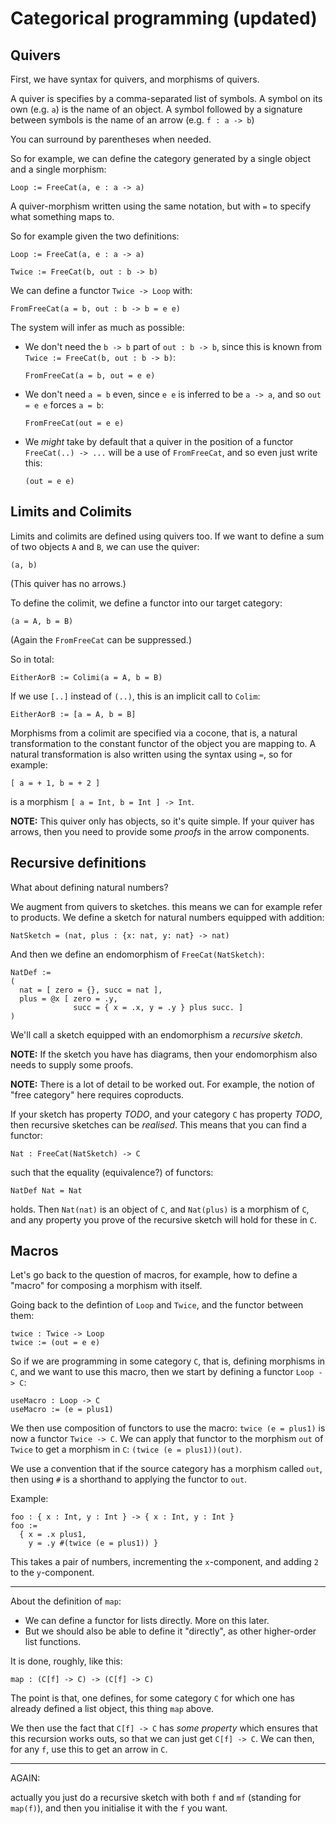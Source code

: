 # Categorical programming (updated)

## Quivers

First, we have syntax for quivers, and morphisms of quivers.

A quiver is specifies by a comma-separated list of symbols. A symbol on its own
(e.g. `a`) is the name of an object. A symbol followed by a signature between
symbols is the name of an arrow (e.g. `f : a -> b`)

You can surround by parentheses when needed.

So for example, we can define the category generated by a single object and a single morphism:
```
Loop := FreeCat(a, e : a -> a)
```

A quiver-morphism written using the same notation, but with `=` to specify what something maps to.

So for example given the two definitions:
```
Loop := FreeCat(a, e : a -> a)

Twice := FreeCat(b, out : b -> b)
```

We can define a functor `Twice -> Loop` with:

```
FromFreeCat(a = b, out : b -> b = e e)
```

The system will infer as much as possible:

- We don't need the `b -> b` part of `out : b -> b`, since this is known from
  `Twice := FreeCat(b, out : b -> b)`:
  ```
  FromFreeCat(a = b, out = e e)
  ```
- We don't need `a = b` even, since `e e` is inferred to be `a -> a`, and so
  `out = e e` forces `a = b`:
  ```
  FromFreeCat(out = e e)
  ```
- We _might_ take by default that a quiver in the position of a functor
  `FreeCat(..) -> ...` will be a use of `FromFreeCat`, and so even just write
  this:
  ```
  (out = e e)
  ```

## Limits and Colimits

Limits and colimits are defined using quivers too. If we want to define a sum of two objects `A` and `B`, we can use the quiver:
```
(a, b)
```
(This quiver has no arrows.)

To define the colimit, we define a functor into our target category:

```
(a = A, b = B)
```
(Again the `FromFreeCat` can be suppressed.)

So in total:

```
EitherAorB := Colimi(a = A, b = B)
```

If we use `[..]` instead of `(..)`, this is an implicit call to `Colim`:

```
EitherAorB := [a = A, b = B]
```

Morphisms from a colimit are specified via a cocone, that is, a natural
transformation to the constant functor of the object you are mapping to. A
natural transformation is also written using the syntax using `=`, so for example:

```
[ a = + 1, b = + 2 ]
```

is a morphism `[ a = Int, b = Int ] -> Int`.

**NOTE:** This quiver only has objects, so it's quite simple. If your quiver has
arrows, then you need to provide some _proofs_ in the arrow components.

## Recursive definitions

What about defining natural numbers?

We augment from quivers to sketches. this means we can for example refer to
products. We define a sketch for natural numbers equipped with addition:

```
NatSketch = (nat, plus : {x: nat, y: nat} -> nat)
```

And then we define an endomorphism of `FreeCat(NatSketch)`:

```
NatDef :=
(
  nat = [ zero = {}, succ = nat ],
  plus = @x [ zero = .y,
              succ = { x = .x, y = .y } plus succ. ]
)
```

We'll call a sketch equipped with an endomorphism a _recursive sketch_.

**NOTE:** If the sketch you have has diagrams, then your endomorphism also needs
to supply some proofs.

**NOTE:** There is a lot of detail to be worked out. For example, the notion of
"free category" here requires coproducts.

If your sketch has property _TODO_, and your category `C` has property _TODO_,
then recursive sketches can be _realised_. This means that you can find a
functor:

```
Nat : FreeCat(NatSketch) -> C
```

such that the equality (equivalence?) of functors:
```
NatDef Nat = Nat
```
holds. Then `Nat(nat)` is an object of `C`, and `Nat(plus)` is a morphism of
`C`, and any property you prove of the recursive sketch will hold for these in
`C`.

## Macros

Let's go back to the question of macros, for example, how to define a "macro" for composing a morphism with itself.

Going back to the defintion of `Loop` and `Twice`, and the functor between them:

```
twice : Twice -> Loop
twice := (out = e e) 
```

So if we are programming in some category `C`, that is, defining morphisms in `C`, and we want to use this macro, then we start by defining a functor `Loop -> C`:

```
useMacro : Loop -> C
useMacro := (e = plus1)
```

We then use composition of functors to use the macro: `twice (e = plus1)` is now a
functor `Twice -> C`. We can apply that functor to the morphism `out` of `Twice`
to get a morphism in `C`: `(twice (e = plus1))(out)`.

We use a convention that if the source category has a morphism called `out`,
then using `#` is a shorthand to applying the functor to `out`.

Example:
```
foo : { x : Int, y : Int } -> { x : Int, y : Int }
foo :=
  { x = .x plus1,
    y = .y #(twice (e = plus1)) }
```

This takes a pair of numbers, incrementing the `x`-component, and adding `2` to
the `y`-component.


---

About the definition of `map`:

- We can define a functor for lists directly. More on this later.
- But we should also be able to define it "directly", as other higher-order list functions.

It is done, roughly, like this:

```
map : (C[f] -> C) -> (C[f] -> C) 
```

The point is that, one defines, for some category `C` for which one has already defined a list object, this thing `map` above.

We then use the fact that `C[f] -> C` has _some property_ which ensures that
this recursion works outs, so that we can just get `C[f] -> C`. We can then, for
any `f`, use this to get an arrow in `C`.



----


AGAIN:

actually you just do a recursive sketch with both `f` and `mf` (standing for `map(f)`), and then you initialise it with the `f` you want.
